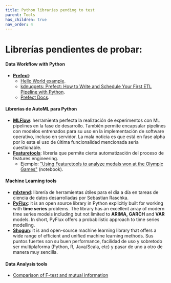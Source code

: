 ```yaml
---
title: Python libraries pending to test
parent: Tools
has_children: true
nav_order: 4
---
```


# Librerías pendientes de probar:

#### Data Workflow with Python

- [**Prefect**](https://www.prefect.io/):
    - [Hello World example](https://docs.prefect.io/).
    - [kdnuggets: Prefect: How to Write and Schedule Your First ETL Pipeline with Python](https://www.kdnuggets.com/2021/08/prefect-write-schedule-etl-pipeline-python.html).
    - [Prefect Docs](https://docs.prefect.io/core/).

#### Librerias de AutoML para Python

* [**MLFlow**](https://www.google.com/url?q=https%3A%2F%2Fmlflow.org%2F&sa=D&sntz=1&usg=AFQjCNFBJEc7tFMYMiw4q-L9ko1a75HAHg): herramienta perfecta la realización de experimentos con ML pipelines en la fase de desarrollo. También permite encapsular pipelines con modelos entrenados para su uso en la implementación de software operativo, incluso en servidor. La mala noticia es que está en fase alpha por lo esta el uso de última funcionalidad mencionada sería cuestionable.
* [**Featuretools**](https://www.google.com/url?q=https%3A%2F%2Fwww.featuretools.com%2F&sa=D&sntz=1&usg=AFQjCNEuAa0769VWQ9FTyxFMC7E2_EsZDQ): librería que permite cierta automatización del proceso de features engineering.
    * Ejemplo: ["Using Featuretools to analyze medals won at the Olympic Games"](https://www.google.com/url?q=https%3A%2F%2Fgithub.com%2FFeaturetools%2Fpredict-olympic-medals%2Fblob%2Fmaster%2FPredictOlympicMedals.ipynb&sa=D&sntz=1&usg=AFQjCNEA8lLOelGnbn0Bkqp17nmJa2UCxg) (notebook).

#### Machine Learning tools
* [**mlxtend**](http://www.google.com/url?q=http%3A%2F%2Frasbt.github.io%2Fmlxtend%2F&sa=D&sntz=1&usg=AFQjCNHKU4dWShMtNTfy4OwKAr2PXZLfyw): librería de herramientas útiles para el día a día en tareas de ciencia de datos desarrolladas por Sebastian Raschka.
* [**PyFlux**](https://www.google.com/url?q=https%3A%2F%2Fpyflux.readthedocs.io%2Fen%2Flatest%2F&sa=D&sntz=1&usg=AFQjCNHCg1vR61bqPXEyNrGijHAsSUMxMw): it is an open source library in Python explicitly built for working with **time series** problems. The library has an excellent array of modern time series models including but not limited to **ARIMA, GARCH** and **VAR** models. In short, PyFlux offers a probabilistic approach to time series modelling.
* [**Shogun**](https://www.google.com/url?q=https%3A%2F%2Fwww.shogun-toolbox.org%2F&sa=D&sntz=1&usg=AFQjCNH7tHjjDSpTIj7sMAcc6Xa09-1PDA): it is and open-source machine learning library that offers a wide range of efficient and unified machine learning methods. Sus puntos fuertes son su buen performance, facilidad de uso y sobretodo ser multiplaforma (Python, R, Java/Scala, etc) y pasar de uno a otro de manera muy sencilla.

#### Data Analysis tools
* [Comparison of F-test and mutual information](https://scikit-learn.org/stable/auto_examples/feature_selection/plot_f_test_vs_mi.html)

